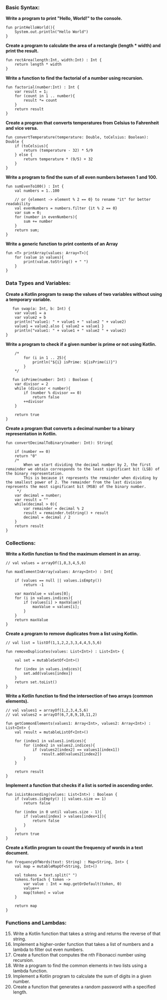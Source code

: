 

### Basic Syntax:

**Write a program to print "Hello, World!" to the console.**
```
fun printHelloWorld(){
    System.out.println("Hello World")
}
```

**Create a program to calculate the area of a rectangle (length * width) and print the result.**
```
fun rectArea(length:Int, width:Int) : Int {
    return length * width
}
```   

**Write a function to find the factorial of a number using recursion.**
```
fun factorial(number:Int) : Int {
    var result = 1;
    for (count in 1 .. number){
        result *= count
    }
    return result
}
```
**Create a program that converts temperatures from Celsius to Fahrenheit and vice versa.**
```
fun convertTemperature(temperature: Double, toCelsius: Boolean): Double {
    if (toCelsius){
        return (temperature - 32) * 5/9
    } else {
        return temperature * (9/5) + 32 
    }
}
```

**Write a program to find the sum of all even numbers between 1 and 100.**
```
fun sumEvenTo100() : Int {
    val numbers = 1..100

    // or {element -> element % 2 == 0} to rename "it" for better readability
    val evenNumbers = numbers.filter {it % 2 == 0}  
    var sum = 0;
    for (number in evenNumbers){
        sum += number
    }
    return sum;
}
```

**Write a generic function to print contents of an Array**
```
fun <T> printArray(values: Array<T>){
    for (value in values){
        print(value.toString() + " ")
    }
}
```

### Data Types and Variables:

**Create a Kotlin program to swap the values of two variables without using a temporary variable.**
```
   fun swap(a: Int, b: Int) {
    var value1 = a
    var value2 = b
    println("value1: " + value1 + " value2 " + value2)
    value1 = value2.also { value2 = value1 }
    println("value1: " + value1 + " value2 " + value2)
}
```
**Write a program to check if a given number is prime or not using Kotlin.**
```
    /*
        for (i in 1 .. 25){
            println("${i} isPrime: ${isPrime(i)}")
        }
    */

   fun isPrime(number: Int) : Boolean {
    var divisor = 2
    while (divisor < number){
        if (number % divisor == 0)
            return false
        ++divisor
    }

    return true
}
```

**Create a program that converts a decimal number to a binary representation in Kotlin.**
```
fun convertDecimalToBinary(number: Int): String{
    
    if (number == 0)
    return "0"
    /*
        When we start dividing the decimal number by 2, the first remainder we obtain corresponds to the least significant bit (LSB) of the binary representation. 
        This is because it represents the remainder when dividing by the smallest power of 2. The remainder from the last division represents the most significant bit (MSB) of the binary number.
     */
    var decimal = number;
    var result = ""
    while(decimal > 0){
        var remainder = decimal % 2
        result = remainder.toString() + result
        decimal = decimal / 2
    }
    return result
}
```


### Collections:

**Write a Kotlin function to find the maximum element in an array.**
```
// val values = arrayOf(1,8,3,4,5,6)

fun maxElementInArray(values: Array<Int>) : Int{

    if (values == null || values.isEmpty())
        return -1

    var maxValue = values[0];
    for (i in values.indices){
        if (values[i] > maxValue){
            maxValue = values[i];
        }
    }
    return maxValue
}
```
**Create a program to remove duplicates from a list using Kotlin.**
```
// val list = listOf(1,1,2,2,3,3,4,4,5,5,6)

fun removeDuplicates(values: List<Int>) : List<Int> {

    val set = mutableSetOf<Int>()

    for (index in values.indices){
        set.add(values[index])
    }
    return set.toList()
}
```

**Write a Kotlin function to find the intersection of two arrays (common elements).**
```
// val values1 = arrayOf(1,2,3,4,5,6)
// val values2 = arrayOf(6,7,8,9,10,11,2)

fun getCommonElements(values1: Array<Int>, values2: Array<Int>) : List<Int> {
    val result = mutableListOf<Int>()

    for (index1 in values1.indices){
        for (index2 in values2.indices){
            if (values2[index2] == values1[index1])
                result.add(values2[index2])
        }
    }

    return result
}
```

**Implement a function that checks if a list is sorted in ascending order.**
```
fun isListAscending(values: List<Int>) : Boolean {
    if (values.isEmpty() || values.size == 1)
        return false

    for (index in 0 until values.size - 1){
        if (values[index] > values[index+1]){
            return false
        }
    }
    return true
}
```

**Create a Kotlin program to count the frequency of words in a text document.**
```
fun frequencyOfWords(text: String) : Map<String, Int> {
    val map = mutableMapOf<String, Int>()

    val tokens = text.split(" ")
    tokens.forEach { token -> 
        var value : Int = map.getOrDefault(token, 0)
        value++
        map[token] = value
    }

    return map
}
```

### Functions and Lambdas:

15. Write a Kotlin function that takes a string and returns the reverse of that string.
16. Implement a higher-order function that takes a list of numbers and a lambda to filter out even numbers.
17. Create a function that computes the nth Fibonacci number using recursion.
18. Write a program to find the common elements in two lists using a lambda function.
19. Implement a Kotlin program to calculate the sum of digits in a given number.
20. Create a function that generates a random password with a specified length.

